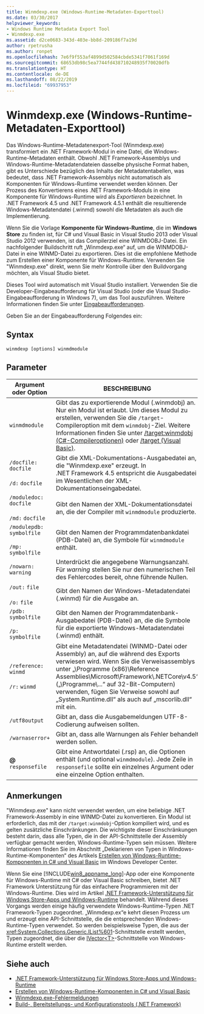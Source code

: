 ```yaml
---
title: Winmdexp.exe (Windows-Runtime-Metadaten-Exporttool)
ms.date: 03/30/2017
helpviewer_keywords:
- Windows Runtime Metadata Export Tool
- Winmdexp.exe
ms.assetid: d2ce0683-343d-403e-bb8d-209186f7a19d
author: rpetrusha
ms.author: ronpet
ms.openlocfilehash: 7e6f9f553af4899d502584cbde5341f7061f169d
ms.sourcegitcommit: 68653db98c5ea7744fd438710248935f70020dfb
ms.translationtype: HT
ms.contentlocale: de-DE
ms.lasthandoff: 08/22/2019
ms.locfileid: "69937953"
---
```

# <a name="winmdexpexe-windows-runtime-metadata-export-tool"></a>Winmdexp.exe (Windows-Runtime-Metadaten-Exporttool)
Das Windows-Runtime-Metadatenexport-Tool (Winmdexp.exe) transformiert ein .NET Framework-Modul in eine Datei, die Windows-Runtime-Metadaten enthält. Obwohl .NET Framework-Assemblys und Windows-Runtime-Metadatendateien dasselbe physische Format haben, gibt es Unterschiede bezüglich des Inhalts der Metadatentabellen, was bedeutet, dass .NET Framework-Assemblys nicht automatisch als Komponenten für Windows-Runtime verwendet werden können. Der Prozess des Konvertierens eines .NET Framework-Moduls in eine Komponente für Windows-Runtime wird als *Exportieren* bezeichnet. In .NET Framework 4.5 und .NET Framework 4.5.1 enthält die resultierende Windows-Metadatendatei (.winmd) sowohl die Metadaten als auch die Implementierung.  
  
 Wenn Sie die Vorlage **Komponente für Windows-Runtime**, die im **Windows Store** zu finden ist, für C# und Visual Basic in Visual Studio 2013 oder Visual Studio 2012 verwenden, ist das Compilerziel eine WINMDOBJ-Datei. Ein nachfolgender Buildschritt ruft „Winmdexp.exe“ auf, um die WINMDOBJ-Datei in eine WINMD-Datei zu exportieren. Dies ist die empfohlene Methode zum Erstellen einer Komponente für Windows-Runtime. Verwenden Sie "Winmdexp.exe" direkt, wenn Sie mehr Kontrolle über den Buildvorgang möchten, als Visual Studio bietet.  
  
 Dieses Tool wird automatisch mit Visual Studio installiert. Verwenden Sie die Developer-Eingabeaufforderung für Visual Studio (oder die Visual Studio-Eingabeaufforderung in Windows 7), um das Tool auszuführen. Weitere Informationen finden Sie unter [Eingabeaufforderungen](../../../docs/framework/tools/developer-command-prompt-for-vs.md).  
  
 Geben Sie an der Eingabeaufforderung Folgendes ein:  
  
## <a name="syntax"></a>Syntax  
  
```  
winmdexp [options] winmdmodule  
```  
  
## <a name="parameters"></a>Parameter  
  
|Argument oder Option|BESCHREIBUNG|  
|------------------------|-----------------|  
|`winmdmodule`|Gibt das zu exportierende Modul (.winmdobj) an. Nur ein Modul ist erlaubt. Um dieses Modul zu erstellen, verwenden Sie die `/target`-Compileroption mit dem `winmdobj`-Ziel. Weitere Informationen finden Sie unter [/target:winmdobj (C#-Compileroptionen)](../../csharp/language-reference/compiler-options/target-winmdobj-compiler-option.md) oder [/target (Visual Basic)](../../visual-basic/reference/command-line-compiler/target.md).|  
|`/docfile:` `docfile`<br /><br /> `/d:` `docfile`|Gibt die XML-Dokumentations-Ausgabedatei an, die "Winmdexp.exe" erzeugt. In .NET Framework 4.5 entspricht die Ausgabedatei im Wesentlichen der XML-Dokumentationseingabedatei.|  
|`/moduledoc:` `docfile`<br /><br /> `/md:` `docfile`|Gibt den Namen der XML-Dokumentationsdatei an, die der Compiler mit `winmdmodule` produzierte.|  
|`/modulepdb:` `symbolfile`<br /><br /> `/mp:` `symbolfile`|Gibt den Namen der Programmdatenbankdatei (PDB-Datei) an, die Symbole für `winmdmodule` enthält.|  
|`/nowarn:` `warning`|Unterdrückt die angegebene Warnungsanzahl. Für *warning* stellen Sie nur den numerischen Teil des Fehlercodes bereit, ohne führende Nullen.|  
|`/out:` `file`<br /><br /> `/o:` `file`|Gibt den Namen der Windows-Metadatendatei (.winmd) für die Ausgabe an.|  
|`/pdb:` `symbolfile`<br /><br /> `/p:` `symbolfile`|Gibt den Namen der Programmdatenbank-Ausgabedatei (PDB-Datei) an, die die Symbole für die exportierte Windows-Metadatendatei (.winmd) enthält.|  
|`/reference:` `winmd`<br /><br /> `/r:` `winmd`|Gibt eine Metadatendatei (WINMD-Datei oder Assembly) an, auf die während des Exports verwiesen wird. Wenn Sie die Verweisassemblys unter „\Programme (x86)\Reference Assemblies\Microsoft\Framework\\.NETCore\v4.5“ („\Programme\\...“ auf 32-Bit-Computern) verwenden, fügen Sie Verweise sowohl auf „System.Runtime.dll“ als auch auf „mscorlib.dll“ mit ein.|  
|`/utf8output`|Gibt an, dass die Ausgabemeldungen UTF-8-Codierung aufweisen sollten.|  
|`/warnaserror+`|Gibt an, dass alle Warnungen als Fehler behandelt werden sollen.|  
|**@** `responsefile`|Gibt eine Antwortdatei (.rsp) an, die Optionen enthält (und optional `winmdmodule`). Jede Zeile in `responsefile` sollte ein einzelnes Argument oder eine einzelne Option enthalten.|  
  
## <a name="remarks"></a>Anmerkungen  
 "Winmdexp.exe" kann nicht verwendet werden, um eine beliebige .NET Framework-Assembly in eine WINMD-Datei zu konvertieren. Ein Modul ist erforderlich, das mit der `/target:winmdobj`-Option kompiliert wird, und es gelten zusätzliche Einschränkungen. Die wichtigste dieser Einschränkungen besteht darin, dass alle Typen, die in der API-Schnittstelle der Assembly verfügbar gemacht werden, Windows-Runtime-Typen sein müssen. Weitere Informationen finden Sie im Abschnitt „Deklarieren von Typen in Windows-Runtime-Komponenten“ des Artikels [Erstellen von Windows-Runtime-Komponenten in C# und Visual Basic](https://go.microsoft.com/fwlink/p/?LinkID=238313) im Windows Developer Center.  
  
 Wenn Sie eine [!INCLUDE[win8_appname_long](../../../includes/win8-appname-long-md.md)]-App oder eine Komponente für Windows-Runtime mit C# oder Visual Basic schreiben, bietet .NET Framework Unterstützung für das einfachere Programmieren mit der Windows-Runtime. Dies wird im Artikel [.NET Framework-Unterstützung für Windows Store-Apps und Windows-Runtime](../../standard/cross-platform/support-for-windows-store-apps-and-windows-runtime.md) behandelt. Während dieses Vorgangs werden einige häufig verwendete Windows-Runtime-Typen .NET Framework-Typen zugeordnet. „Winmdexp.ex“e kehrt diesen Prozess um und erzeugt eine API-Schnittstelle, die die entsprechenden Windows-Runtime-Typen verwendet. So werden beispielsweise Typen, die aus der <xref:System.Collections.Generic.IList%601>-Schnittstelle erstellt werden, Typen zugeordnet, die über die [IVector\<T>](https://go.microsoft.com/fwlink/p/?LinkId=251132)-Schnittstelle von Windows-Runtime erstellt werden.  
  
## <a name="see-also"></a>Siehe auch

- [.NET Framework-Unterstützung für Windows Store-Apps und Windows-Runtime](../../standard/cross-platform/support-for-windows-store-apps-and-windows-runtime.md)
- [Erstellen von Windows-Runtime-Komponenten in C# und Visual Basic](https://go.microsoft.com/fwlink/p/?LinkID=238313)
- [Winmdexp.exe-Fehlermeldungen](../../../docs/framework/tools/winmdexp-exe-error-messages.md)
- [Build-, Bereitstellungs- und Konfigurationstools (.NET Framework)](https://docs.microsoft.com/previous-versions/dotnet/netframework-4.0/dd233108(v=vs.100))
